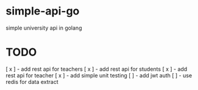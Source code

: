 # simple-api-go
simple university api in golang

# TODO
[ x ] - add rest api for teachers
[ x ] - add rest api for students
[ x ] - add rest api for teacher
[ x ] - add simple unit testing
[   ] - add jwt auth
[   ] - use redis for data extract
